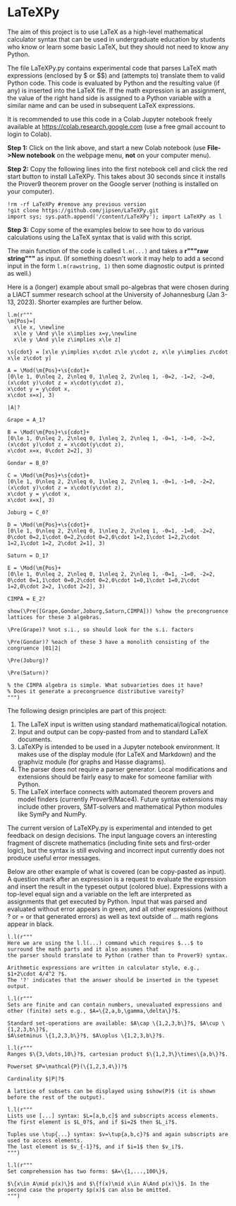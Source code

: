 # LaTeXPy

The aim of this project is to use LaTeX as a high-level mathematical calculator syntax 
that can be used in undergraduate education by students who know or learn some basic LaTeX, 
but they should not need to know any Python.

The file LaTeXPy.py contains experimental code that parses LaTeX math expressions (enclosed 
by $ or $$) and (attempts to) translate them to valid Python code. This code is evaluated by 
Python and the resulting value (if any) is inserted into the LaTeX file. If the math expression
is an assignment, the value of the right hand side is assigned to a Python variable with
a similar name and can be used in subsequent LaTeX expressions.

It is recommended to use this code in a Colab Jupyter notebook freely available at 
https://colab.research.google.com (use a free gmail account to login to Colab).

**Step 1:** Click on the link above, and start a new Colab notebook (use **File->New notebook** on the webpage menu, **not** on your computer menu).

**Step 2:** Copy the following lines into the first notebook cell and click the red start button to install LaTeXPy. This takes about 30 seconds since it installs the Prover9 theorem prover on the Google server (nothing is installed on your computer).
```
!rm -rf LaTeXPy #remove any previous version
!git clone https://github.com/jipsen/LaTeXPy.git
import sys; sys.path.append('/content/LaTeXPy'); import LaTeXPy as l
```
**Step 3:** Copy some of the examples below to see how to do various calculations using the LaTeX syntax that is valid with this script.

The main function of the code is called `l.m(...)` and takes a **r"""raw string"""** as input. (If something doesn't work it may help to add a second input in the form `l.m(rawstring, 1)` then some diagnostic output is printed as well.)

Here is a (longer) example about small po-algebras that were chosen during a LIACT summer research school at the University of Johannesburg (Jan 3-13, 2023). Shorter examples are further below.
```
l.m(r"""
\m{Pos}=[
  x\le x, \newline
  x\le y \And y\le x\implies x=y,\newline
  x\le y \And y\le z\implies x\le z]

\s{cdot} = [x\le y\implies x\cdot z\le y\cdot z, x\le y\implies z\cdot x\le z\cdot y]

A = \Mod(\m{Pos}+\s{cdot}+
[0\le 1, 0\nleq 2, 2\nleq 0, 1\nleq 2, 2\nleq 1, -0=2, -1=2, -2=0,
(x\cdot y)\cdot z = x\cdot(y\cdot z), 
x\cdot y = y\cdot x, 
x\cdot x=x], 3)

|A|?

Grape = A_1?

B = \Mod(\m{Pos}+\s{cdot}+
[0\le 1, 0\nleq 2, 2\nleq 0, 1\nleq 2, 2\nleq 1, -0=1, -1=0, -2=2,
(x\cdot y)\cdot z = x\cdot(y\cdot z), 
x\cdot x=x, 0\cdot 2=2], 3)

Gondar = B_0?

C = \Mod(\m{Pos}+\s{cdot}+
[0\le 1, 0\nleq 2, 2\nleq 0, 1\nleq 2, 2\nleq 1, -0=1, -1=0, -2=2,
(x\cdot y)\cdot z = x\cdot(y\cdot z), 
x\cdot y = y\cdot x, 
x\cdot x=x], 3)

Joburg = C_0?

D = \Mod(\m{Pos}+\s{cdot}+
[0\le 1, 0\nleq 2, 2\nleq 0, 1\nleq 2, 2\nleq 1, -0=1, -1=0, -2=2,
0\cdot 0=2,1\cdot 0=2,2\cdot 0=2,0\cdot 1=2,1\cdot 1=2,2\cdot 1=2,1\cdot 1=2, 2\cdot 2=1], 3)

Saturn = D_1?

E = \Mod(\m{Pos}+
[0\le 1, 0\nleq 2, 2\nleq 0, 1\nleq 2, 2\nleq 1, -0=1, -1=0, -2=2,
0\cdot 0=1,1\cdot 0=0,2\cdot 0=2,0\cdot 1=0,1\cdot 1=0,2\cdot 1=2,0\cdot 2=2, 1\cdot 2=2], 3)

CIMPA = E_2?

show(\Pre([Grape,Gondar,Joburg,Saturn,CIMPA])) %show the precongruence lattices for these 3 algebras.

\Pre(Grape)? %not s.i., so should look for the s.i. factors

\Pre(Gondar)? %each of these 3 have a monolith consisting of the congruence |01|2|

\Pre(Joburg)?

\Pre(Saturn)?

% the CIMPA algebra is simple. What subvarieties does it have? 
% Does it generate a precongruence distributive vareity?
""")
```

The following design principles are part of this project:

1. The LaTeX input is written using standard mathematical/logical notation.
2. Input and output can be copy-pasted from and to standard LaTeX documents.
3. LaTeXPy is intended to be used in a Jupyter notebook environment. It makes use of the display module (for LaTeX and Markdown) and the graphviz module (for graphs and Hasse diagrams).
4. The parser does not require a parser generator. Local modifications and extensions should be fairly easy to make for someone familiar with Python.
5. The LaTeX interface connects with automated theorem provers and model finders (currently Prover9/Mace4). Future syntax extensions may include other provers, SMT-solvers and mathematical Python modules like SymPy and NumPy.

The current version of LaTeXPy.py is experimental and intended to get feedback on design decisions.
The input language covers an interesting fragment of discrete mathematics (including finite sets 
and first-order logic), but the syntax is still evolving and incorrect input currently does not 
produce useful error messages.

Below are other example of what is covered (can be copy-pasted as input). A question mark after an expression is a request to evaluate the expression and insert the result in the typeset output (colored blue). Expressions with a top-level equal sign and a variable on the left are interpreted as assignments that get executed by Python. Input that was parsed and evaluated without error appears in green, and all other expressions (without ? or = or that generated errors) as well as text outside of $...$ math regions appear in black.

```
l.l(r"""
Here we are using the l.l(...) command which requires $...$ to surround the math parts and it also assumes that
the parser should translate to Python (rather than to Prover9) syntax.

Arithmetic expressions are written in calculator style, e.g., $1+2\cdot 4/4^2 ?$. 
The '?' indicates that the answer should be inserted in the typeset output.
```

```
l.l(r"""
Sets are finite and can contain numbers, unevaluated expressions and 
other (finite) sets e.g., $A=\{2,a,b,\gamma,\delta\}?$.

Standard set-operations are available: $A\cap \{1,2,3,b\}?$, $A\cup \{1,2,3,b\}?$, 
$A\setminus \{1,2,3,b\}?$, $A\oplus \{1,2,3,b\}?$.
```

```
l.l(r"""
Ranges $\{3,\dots,10\}?$, cartesian product $\{1,2,3\}\times\{a,b\}?$.

Powerset $P=\mathcal{P}(\{1,2,3,4\})?$ 

Cardinality $|P|?$

A lattice of subsets can be displayed using $show(P)$ (it is shown before the rest of the output).
```

```
l.l(r"""
Lists use [...] syntax: $L=[a,b,c]$ and subscripts access elements. 
The first element is $L_0?$, and if $i=2$ then $L_i?$.

Tuples use \tup{...} syntax: $v=\tup{a,b,c}?$ and again subscripts are used to access elements. 
The last element is $v_{-1}?$, and if $i=1$ then $v_i?$.
""")
```

```
l.l(r"""
Set comprehension has two forms: $A=\{1,...,100\}$, 

$\{x\in A\mid p(x)\}$ and $\{f(x)\mid x\in A\And p(x)\}$. In the second case the property $p(x)$ can also be omitted.
""")
```


